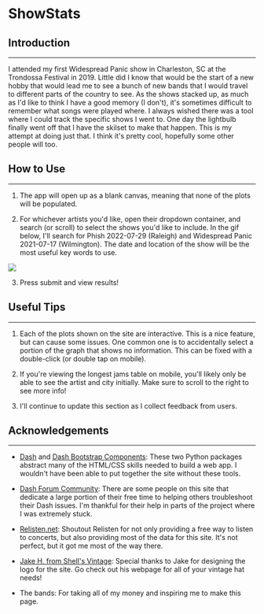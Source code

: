 # ShowStats

## Introduction

__________________
I attended my first Widespread Panic show in Charleston, SC at the Trondossa Festival in 2019.
Little did I know that would be the start of a new hobby that would lead me to see a bunch of
new bands that I would travel to different parts of the country to see.
As the shows stacked up, as much as I'd like to think I have a good memory (I don't), it's sometimes
difficult to remember what songs were played where. I always wished there was a tool where I could
track the specific shows I went to. One day the lightbulb finally went off that I have the
skilset to make that happen. This is my attempt at doing just that.
I think it's pretty cool, hopefully some other people will too.

## How to Use

__________________

1. The app will open up as a blank canvas, meaning that none of the plots will be populated.

2. For whichever artists you'd like, open their dropdown container,
and search (or scroll) to select the shows you'd like to include. In the gif below, I'll
search for Phish 2022-07-29 (Raleigh) and Widespread Panic 2021-07-17 (Wilmington).
The date and location of the show will be the most useful key words to use.

![](https://showstats1.s3.amazonaws.com/2023-05-27+14.55.37.gif)

3. Press submit and view results!

## Useful Tips

__________________

1. Each of the plots shown on the site are interactive. This is a nice feature,
but can cause some issues. One common one is to accidentally select a portion of
the graph that shows no information. This can be fixed with a double-click
(or double tap on mobile).

2. If you're viewing the longest jams table on mobile, you'll likely only be able to see the artist
        and city initially. Make sure to scroll to the right to see more info!

3. I'll continue to update this section as I collect feedback from users.

## Acknowledgements

__________________

- [Dash](https://dash.plotly.com/) and
        [Dash Bootstrap Components](https://dash-bootstrap-components.opensource.faculty.ai/):
        These two Python packages abstract many of the HTML/CSS skills needed to build a web app.
        I wouldn't have been able to put together the site without these tools.

- [Dash Forum Community](https://community.plotly.com/c/python/25):
        There are some people on this site that dedicate a large portion of their free time to helping
        others troubleshoot their Dash issues. I'm thankful for their help in parts of the project where
        I was extremely stuck.

- [Relisten.net](https://relisten.net/): Shoutout Relisten for not only providing a free way
        to listen to concerts, but also providing most of the data for this site. It's not perfect,
        but it got me most of the way there.

- [Jake H. from Shell's Vintage](https://shellsvintage.com/): Special thanks to Jake for designing
        the logo for the site. Go check out his webpage for all of your vintage hat needs!

- The bands: For taking all of my money and inspiring me to make this page.
